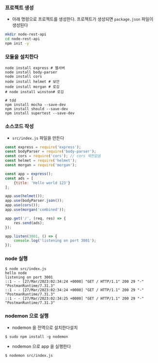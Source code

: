 ### 프로젝트 생성
- 아래 명령으로 프로젝트를 생성한다. 프로젝트가 생성되면 `package.json` 파일이 생성된다
```bash
mkdir node-rest-api
cd node-rest-api
npm init -y
```

### 모듈을 설치한다
```shell
node install express # 웹서버
node install body-parser
node install cors
node install helmet # 보안
node install morgan # 로깅
# node install winston# 로깅

# tdd
npm install mocha --save-dev
npm install should --save-dev
npm install supertest --save-dev
```

### 소스코드 작성
- `src/index.js` 파일을 만든다
```javascript
const express = require('express');
const bodyParser = require('body-parser');
const cors = require('cors'); // cors 제한없음
const helmet = require('helmet');
const morgan = require('morgan');

const app = express();
const ads = [
    {title: 'Hello world 123'}
];

app.use(helmet());
app.use(bodyParser.json());
app.use(cors());
app.use(morgan('combined'));

app.get('/', (req, res) => {
    res.send(ads);
});

app.listen(3001, () => {
    console.log('listening on port 3001');
});

```

### node 실행
```shell
$ node src/index.js
hello node
listening on port 3001
::1 - - [27/Mar/2023:02:34:24 +0000] "GET / HTTP/1.1" 200 29 "-" "PostmanRuntime/7.31.3"
::1 - - [27/Mar/2023:02:34:24 +0000] "GET / HTTP/1.1" 200 29 "-" "PostmanRuntime/7.31.3"
::1 - - [27/Mar/2023:02:34:25 +0000] "GET / HTTP/1.1" 200 29 "-" "PostmanRuntime/7.31.3"
```

### nodemon 으로 실행
- nodemon 을 전역으로 설치한다설치
```shell
$ sudo npm install -g nodemon
```
- nodemon 으로 app 을 실행한다
```shell
$ nodemon src/index.js
```
